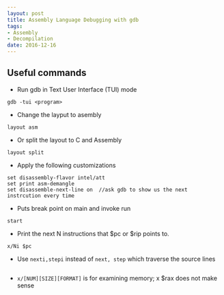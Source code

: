 ```yaml
---
layout: post
title: Assembly Language Debugging with gdb
tags:
- Assembly
- Decompilation
date: 2016-12-16
---
```


## Useful commands

- Run gdb in Text User Interface (TUI) mode
```shell
gdb -tui <program>
```

- Change the layput to asembly
```
layout asm
```
- Or split the layout to C and Assembly
```
layout split
```
- Apply the following customizations
```
set disassembly-flavor intel/att
set print asm-demangle
set disassemble-next-line on  //ask gdb to show us the next instrcution every time
```
- Puts break point on main and invoke run
```
start
```
- Print the next N instructions that $pc or $rip points to.
```
x/Ni $pc
```
- Use `nexti,stepi` instead of `next, step` which traverse the source lines
  ```
- `x/[NUM][SIZE][FORMAT]` is for examining memory; x $rax does not make sense
